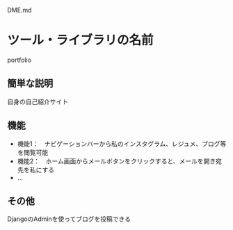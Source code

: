 DME.md
# ツール・ライブラリの名前

portfolio

## 簡単な説明

自身の自己紹介サイト

## 機能

- 機能1：　ナビゲーションバーから私のインスタグラム、レジュメ、ブログ等を閲覧可能
- 機能2：　ホーム画面からメールボタンをクリックすると、メールを開き宛先を私にする
- ...

## その他

DjangoのAdminを使ってブログを投稿できる

